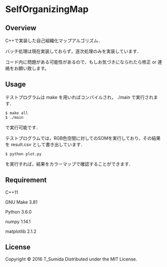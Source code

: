 # SelfOrganizingMap
## Overview
C++で実装した自己組織化マップアルゴリズム．

バッチ処理は現在実装しておらず，逐次処理のみを実装しています．

コード内に問題がある可能性があるので、もしお気づきになられたら修正 or 連絡をお願い致します。


## Usage
テストプログラムは make を用いればコンパイルされ， ./main で実行されます．
```
$ make all
$ ./main
```
で実行可能です．

テストプログラムでは，RGB色空間に対してのSOMを実行しており，その結果を result.csv として書き出しています．

```
$ python plot.py
```
を実行すれば，結果をカラーマップで確認することができます．


## Requirement
C++11

GNU Make 3.81

Python 3.6.0

numpy 1.14.1

matplotlib 2.1.2


## License
Copyright © 2016 T_Sumida Distributed under the MIT License.
